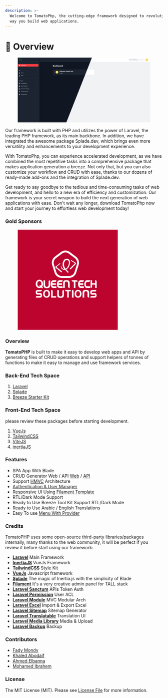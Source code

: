 ```yaml
---
description: >-
  Welcome to TomatoPhp, the cutting-edge framework designed to revolutionize the
  way you build web applications.
---
```


# 🚀 Overview

<figure><img src=".gitbook/assets/cover (2).png" alt=""><figcaption></figcaption></figure>

Our framework is built with PHP and utilizes the power of Laravel, the leading PHP framework, as its main backbone. In addition, we have integrated the awesome package Splade.dev, which brings even more versatility and enhancements to your development experience.

With TomatoPhp, you can experience accelerated development, as we have combined the most repetitive tasks into a comprehensive package that makes application generation a breeze. Not only that, but you can also customize your workflow and CRUD with ease, thanks to our dozens of ready-made add-ons and the integration of Splade.dev.

Get ready to say goodbye to the tedious and time-consuming tasks of web development, and hello to a new era of efficiency and customization. Our framework is your secret weapon to build the next generation of web applications with ease. Don't wait any longer, download TomatoPhp now and start your journey to effortless web development today!

>

### Gold Sponsors

<figure><img src=".gitbook/assets/109404907_3108551212563042_198488632876570388_n.png" alt=""><figcaption></figcaption></figure>

### Overview

**TomatoPHP** is built to make it easy to develop web apps and API by generating files of CRUD operations and support helpers of tonnes of functions to make it easy to manage and use framework services.

### Back-End Tech Space

1. [Laravel](https://laravel.com/)
2. [Splade](https://splade.dev)
3. [Breeze Starter Kit](https://splade.dev/docs/breeze)

### Front-End Tech Space

please review these packages before starting development.

1. [VueJs](https://vuejs.org/)
2. [TailwindCSS](https://tailwindcss.com/)
3. [ViteJS](https://vitejs.dev/)
4. [inertiaJS](https://inertiajs.com)

### Features

* SPA App With Blade
* CRUD Generator Web / API [Web](broken-reference/) / [API](plugins/tomato-api.md)
* Support [HMVC](https://nwidart.com/laravel-modules/v6/introduction) Architecture
* [Authentication & User Manager](plugins/tomato-roles/)
* Responsive UI Using [Filament Template](broken-reference/)
* RTL/Dark Mode Support
* Ready to Use Breeze Tool Kit Support RTL/Dark Mode
* Ready to Use Arabic / English Translations
* Easy To use [Menu With Provider](tomato-admin/menu.md)

### Credits

TomatoPHP uses some open-source third-party libraries/packages internally, many thanks to the web community, it will be perfect if you review it before start using our framework:

* [**Laravel**](https://laravel.com/) Main Framework
* [**InertiaJS**](https://inertiajs.com/) VueJs Framework
* [**TailwindCSS**](https://tailwindcss.com/) Style Kit
* [**VueJs**](https://vuejs.org/) Javascript framework
* [**Splade**](https://splade.dev) The magic of Inertia.js with the simplicity of Blade
* [**Filament**](https://filamentphp.com/) It's a very creative admin panel for TALL stack
* [**Laravel Sanctum**](https://laravel.com/docs/8.x/sanctum) APIs Token Auth
* [**Laravel Permission**](https://spatie.be/docs/laravel-permission/v4/introduction) User ACL
* [**Laravel Module**](https://nwidart.com/laravel-modules/v6/introduction) MVC Modular Arch
* [**Laravel Excel**](https://laravel-excel.com/) Import & Export Excel
* [**Laravel Sitemap**](https://github.com/spatie/laravel-sitemap) Sitemap Generator
* [**Laravel Translatable**](https://github.com/spatie/laravel-translatable) Translation UI
* [**Laravel Media Library**](https://github.com/spatie/laravel-medialibrary) Media & Upload
* [**Laravel Backup**](https://github.com/spatie/laravel-backup) Backup

### Contributors

* [Fady Mondy](https://github.com/3x1io)
* [Khaled Abodaif](https://github.com/khaledAbodaif)
* [Ahmed Elbanna](https://github.com/Ahmed-Elbanna-Git)
* [Mohamed Ibrahem](https://github.com/marious)

### License

The MIT License (MIT). Please see [License File](https://github.com/queents/vilt/blob/master/LICENSE.md) for more information.
